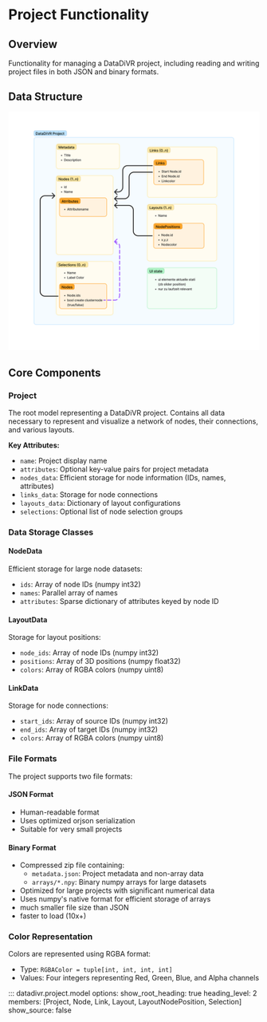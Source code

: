 # Project Functionality

## Overview

Functionality for managing a DataDiVR project, including reading and writing project files in both JSON and binary formats.

## Data Structure

![Visual representation of Project data structure](../img/project_structure.png)

## Core Components

### Project

The root model representing a DataDiVR project. Contains all data necessary to represent and visualize a network of nodes, their connections, and various layouts.

**Key Attributes:**

- `name`: Project display name
- `attributes`: Optional key-value pairs for project metadata
- `nodes_data`: Efficient storage for node information (IDs, names, attributes)
- `links_data`: Storage for node connections
- `layouts_data`: Dictionary of layout configurations
- `selections`: Optional list of node selection groups

### Data Storage Classes

#### NodeData

Efficient storage for large node datasets:

- `ids`: Array of node IDs (numpy int32)
- `names`: Parallel array of names
- `attributes`: Sparse dictionary of attributes keyed by node ID

#### LayoutData

Storage for layout positions:

- `node_ids`: Array of node IDs (numpy int32)
- `positions`: Array of 3D positions (numpy float32)
- `colors`: Array of RGBA colors (numpy uint8)

#### LinkData

Storage for node connections:

- `start_ids`: Array of source IDs (numpy int32)
- `end_ids`: Array of target IDs (numpy int32)
- `colors`: Array of RGBA colors (numpy uint8)

### File Formats

The project supports two file formats:

#### JSON Format

- Human-readable format
- Uses optimized orjson serialization
- Suitable for very small projects

#### Binary Format

- Compressed zip file containing:
  - `metadata.json`: Project metadata and non-array data
  - `arrays/*.npy`: Binary numpy arrays for large datasets
- Optimized for large projects with significant numerical data
- Uses numpy's native format for efficient storage of arrays
- much smaller file size than JSON
- faster to load (10x+)

### Color Representation

Colors are represented using RGBA format:

- Type: `RGBAColor = tuple[int, int, int, int]`
- Values: Four integers representing Red, Green, Blue, and Alpha channels

::: datadivr.project.model
options:
show_root_heading: true
heading_level: 2
members: [Project, Node, Link, Layout, LayoutNodePosition, Selection]
show_source: false

